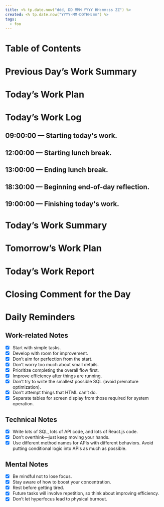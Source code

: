 ```yaml
---
title: <% tp.date.now("ddd, DD MMM YYYY HH:mm:ss ZZ") %>
created: <% tp.date.now("YYYY-MM-DDTHH:mm") %>
tags:
  - foo
---
```

# Table of Contents

# Previous Day’s Work Summary

# Today’s Work Plan

# Today’s Work Log

## 09:00:00 — Starting today's work.

## 12:00:00 — Starting lunch break.

## 13:00:00 — Ending lunch break.

## 18:30:00 — Beginning end-of-day reflection.

## 19:00:00 — Finishing today's work.

# Today’s Work Summary

# Tomorrow’s Work Plan

# Today’s Work Report

# Closing Comment for the Day

# Daily Reminders

## Work-related Notes
* [x] Start with simple tasks.
* [x] Develop with room for improvement.
* [x] Don’t aim for perfection from the start.
* [x] Don’t worry too much about small details.
* [x] Prioritize completing the overall flow first.
* [x] Improve efficiency after things are running.
* [x] Don’t try to write the smallest possible SQL (avoid premature optimization).
* [x] Don’t attempt things that HTML can’t do.
* [x] Separate tables for screen display from those required for system operation.

## Technical Notes
* [x] Write lots of SQL, lots of API code, and lots of React.js code.
* [x] Don’t overthink—just keep moving your hands.
* [x] Use different method names for APIs with different behaviors. Avoid putting conditional logic into APIs as much as possible.

## Mental Notes
* [x] Be mindful not to lose focus.
* [x] Stay aware of how to boost your concentration.
* [x] Rest before getting tired.
* [x] Future tasks will involve repetition, so think about improving efficiency.
* [x] Don’t let hyperfocus lead to physical burnout.
